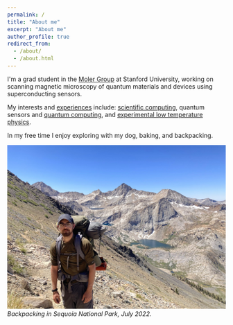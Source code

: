 ```yaml
---
permalink: /
title: "About me"
excerpt: "About me"
author_profile: true
redirect_from: 
  - /about/
  - /about.html
---
```


I'm a grad student in the [Moler Group](https://web.stanford.edu/group/moler) at Stanford University, working on scanning magnetic microscopy of quantum materials and devices using superconducting sensors.

My interests and [experiences](/cv/) include: [scientific computing](https://github.com/loganbvh/), quantum sensors and [quantum computing](https://sequencing.readthedocs.io/), and [experimental low temperature physics](/publications/).

In my free time I enjoy exploring with my dog, baking, and backpacking.

![Sequoia National Park, July 2022](../images/sequoia2022.jpg)
*Backpacking in Sequoia National Park, July 2022.*
